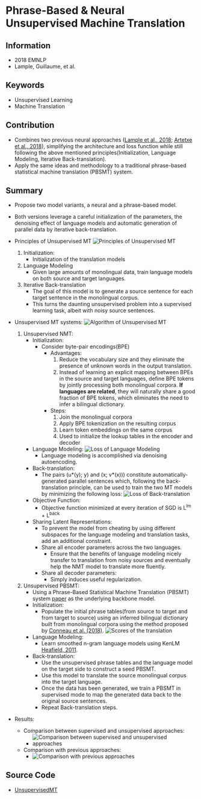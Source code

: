 # Phrase-Based & Neural Unsupervised Machine Translation
## Information
- 2018 EMNLP
- Lample, Guillaume, et al.

## Keywords
- Unsupervised Learning
- Machine Translation

## Contribution
- Combines two previous neural approaches ([Lample et al., 2018](Unsupervised_Machine_Translation_Using_Monolingual_Corpora_Only.md); [Artetxe et al., 2018](https://arxiv.org/abs/1710.11041)), simplifying the architecture and loss function while still following the above mentioned principles(Initialization, Language Modeling, Iterative Back-translation).
- Apply the same ideas and methodology to a traditional phrase-based statistical machine translation (PBSMT) system.

## Summary
- Propose two model variants, a neural and a phrase-based model.
- Both versions leverage a careful initialization of the parameters, the denoising effect of language models and automatic generation of parallel data by iterative back-translation.

- Principles of Unsupervised MT
	![Principles of Unsupervised MT](pic/Phrase-Based_&_Neural_Unsupervised_Machine_Translation_fig1.PNG)
	1. Initialization:
		- Initialization of the translation models
	2. Language Modeling
		- Given large amounts of monolingual data, train language models on both source and target languages.
	3. Iterative Back-translation
		- The goal of this model is to generate a source sentence for each target sentence in the monolingual corpus.
		- This turns the daunting unsupervised problem into a supervised learning task, albeit with noisy source sentences.

- Unsupervised MT systems:
	![Algorithm of Unsupervised MT](pic/Phrase-Based_&_Neural_Unsupervised_Machine_Translation_fig2.PNG)
	1. Unsupervised NMT:
		- Initialization:
			- Consider byte-pair encodings(BPE)
				- Advantages:
					1. Reduce the vocabulary size and they eliminate the presence of unknown words in the output translation.
					2. Instead of learning an explicit mapping between BPEs in the source and target languages, define BPE tokens by jointly processing both monolingual corpora. **If languages are related**, they will naturally share a good fraction of BPE tokens, which eliminates the need to infer a bilingual dictionary.
				- Steps:
					1. Join the monolingual corpora
					2. Apply BPE tokenization on the resulting corpus
					3. Learn token embeddings on the same corpus
					4. Used to initialize the lookup tables in the encoder and decoder
		- Language Modeling:
			![Loss of Language Modeling](pic/Phrase-Based_&_Neural_Unsupervised_Machine_Translation_fig3.PNG)
			- Language modeling is accomplished via denoising autoencoding.
		- Back-translation:
			- The pairs (u\*(y); y) and (x; v\*(x))) constitute automatically-generated parallel sentences which, following the back-translation principle, can be used to train the two MT models by minimizing the following loss:
			![Loss of Back-translation](pic/Phrase-Based_&_Neural_Unsupervised_Machine_Translation_fig4.PNG)
		- Objective Function:
			- Objective function minimized at every iteration of SGD is L<sup>lm</sup> + L<sup>back</sup>
		- Sharing Latent Representations:
			- To prevent the model from cheating by using different subspaces for the language modeling and translation tasks, add an additional constraint.
			- Share all encoder parameters across the two languages.
				- Ensure that the benefits of language modeling nicely transfer to translation from noisy sources and eventually help the NMT model to translate more fluently.
			- Share all decoder parameters:
				- Simply induces useful regularization.
	2. Unsupervised PBSMT:
		- Using a Phrase-Based Statistical Machine Translation (PBSMT) system [paper](https://www.aclweb.org/anthology/N03-1017) as the underlying backbone model.
		- Initialization:
			- Populate the initial phrase tables(from source to target and from target to source) using an inferred bilingual dictionary built from monolingual corpora using the method proposed by [Conneau et al. (2018)](Word_Translation_Without_Parallel_Data.md).
			![Scores of the translation](pic/Phrase-Based_&_Neural_Unsupervised_Machine_Translation_fig5.PNG)
		- Language Modeling:
			- Learn smoothed n-gram language models using KenLM [Heafield, 2011](https://kheafield.com/papers/avenue/kenlm.pdf).
		- Back-translation:
			- Use the unsupervised phrase tables and the language model on the target side to construct a seed PBSMT.
			- Use this model to translate the source monolingual corpus into the target language.
			- Once the data has been generated, we train a PBSMT in supervised mode to map the generated data back to the original source sentences.
			- Repeat Back-translation steps.

- Results:
	- Comparison between supervised and unsupervised approaches:
		- ![Comparison between supervised and unsupervised approaches](pic/Phrase-Based_&_Neural_Unsupervised_Machine_Translation_fig6.PNG)
	- Comparison with previous approaches:
		- ![Comparison with previous approaches](pic/Phrase-Based_&_Neural_Unsupervised_Machine_Translation_fig7.PNG)

## Source Code
- [UnsupervisedMT](https://github.com/facebookresearch/UnsupervisedMT)
